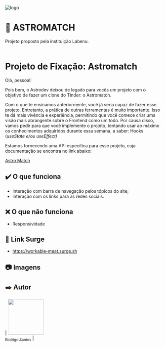 
![logo](https://user-images.githubusercontent.com/93896739/164999985-7b51c45f-00b3-4cb8-95eb-1f3c562f1af7.png)


# :page_facing_up: ASTROMATCH
Projeto proposto pela instituição Labenu.
<br>
<br>


# Projeto de Fixação: Astromatch

Olá, pessoal!

Pois bem, o Astrodev deixou de legado para vocês um projeto com o objetivo de fazer um clone do Tinder: o Astromatch. 

Com o que te ensinamos anteriormente, você já seria capaz de fazer esse projeto. Entretanto, a prática de outras ferramentas é muito importante. Isso te dá mais vivência e experiência, permitindo que você comece criar uma visão mais abrangente sobre o Frontend como um todo. Por causa disso, vamos pedir para que você implemente o projeto, tentando usar ao máximo os conhecimentos adquiridos durante essa semana, a saber: Hooks (*useState e/ou* *useEffect)*

Estamos fornecendo uma API específica para esse projeto, cuja documentação se encontra no link abaixo:

[Astro Match](https://documenter.getpostman.com/view/7549981/SW12yx56?version=latest)

## :heavy_check_mark: O que funciona
* Interação com barra de navegação pelos tópicos do site;
* Interação com os links para as redes sociais.

## :x: O que não funciona
* Responsividade

## :link: Link Surge 
* https://workable-meat.surge.sh


## :camera: Imagens



## :black_nib: Autor

| [<img src="https://avatars.githubusercontent.com/u/93896739?v=4" width=115><br><sub>Rodrigo Santos</sub>](https://github.com/Pods89) |
